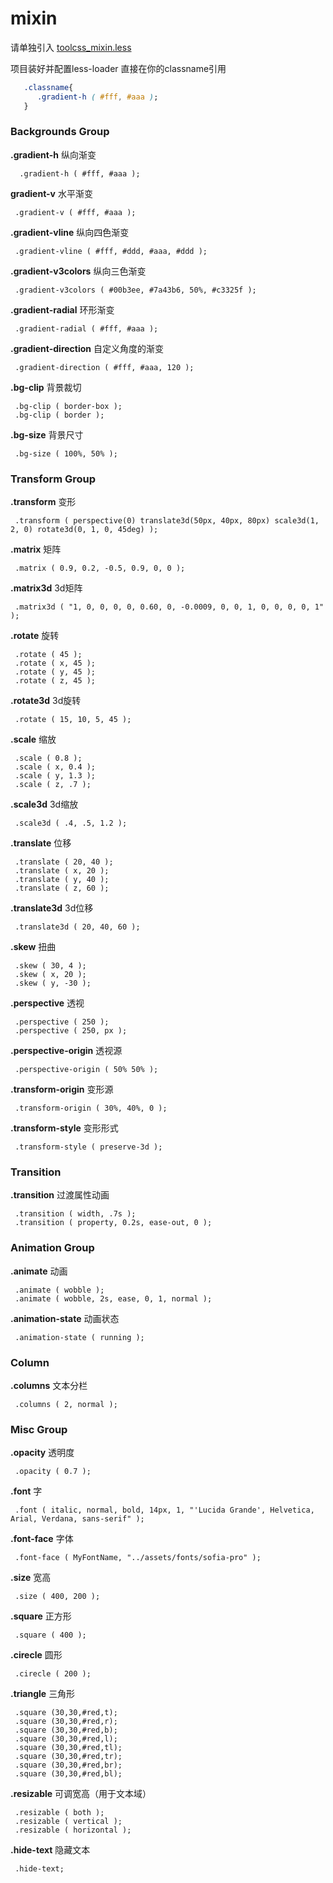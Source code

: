 # mixin

请单独引入 [toolcss_mixin.less](http://git.longhu.net/hexun/toolcss/blob/master/toolcss_mixin.less) 

项目装好并配置less-loader  直接在你的classname引用
```css
   .classname{
      .gradient-h ( #fff, #aaa );
   }
 ```
### Backgrounds Group

**.gradient-h** 纵向渐变
```
  .gradient-h ( #fff, #aaa );
 ```

**gradient-v** 水平渐变
 ```
  .gradient-v ( #fff, #aaa );
 ```

**.gradient-vline**  纵向四色渐变
 ```
  .gradient-vline ( #fff, #ddd, #aaa, #ddd );
 ```

**.gradient-v3colors**  纵向三色渐变
 ```
  .gradient-v3colors ( #00b3ee, #7a43b6, 50%, #c3325f );
 ```

**.gradient-radial** 环形渐变

 ```
  .gradient-radial ( #fff, #aaa );
 ```

**.gradient-direction**  自定义角度的渐变
 ```
  .gradient-direction ( #fff, #aaa, 120 );
 ```

**.bg-clip** 背景裁切
 ```
  .bg-clip ( border-box );
  .bg-clip ( border );
 ```

**.bg-size** 背景尺寸
 ```
  .bg-size ( 100%, 50% );
 ```

### Transform Group
**.transform**  变形
 ```
  .transform ( perspective(0) translate3d(50px, 40px, 80px) scale3d(1, 2, 0) rotate3d(0, 1, 0, 45deg) );
 ```

**.matrix** 矩阵
 ```
  .matrix ( 0.9, 0.2, -0.5, 0.9, 0, 0 );
 ```

**.matrix3d** 3d矩阵
 ```
  .matrix3d ( "1, 0, 0, 0, 0, 0.60, 0, -0.0009, 0, 0, 1, 0, 0, 0, 0, 1" );
 ```

**.rotate** 旋转
 ```
  .rotate ( 45 );
  .rotate ( x, 45 );
  .rotate ( y, 45 );
  .rotate ( z, 45 );
 ```

**.rotate3d** 3d旋转
 ```
  .rotate ( 15, 10, 5, 45 );
 ```

**.scale** 缩放
 ```
  .scale ( 0.8 );
  .scale ( x, 0.4 );
  .scale ( y, 1.3 );
  .scale ( z, .7 );
 ```

**.scale3d** 3d缩放
 ```
  .scale3d ( .4, .5, 1.2 );
 ```

**.translate** 位移
 ```
  .translate ( 20, 40 );
  .translate ( x, 20 );
  .translate ( y, 40 );
  .translate ( z, 60 );
 ```

**.translate3d** 3d位移
 ```
  .translate3d ( 20, 40, 60 );
 ```

**.skew** 扭曲
 ```
  .skew ( 30, 4 );
  .skew ( x, 20 );
  .skew ( y, -30 );
 ```

**.perspective** 透视
 ```
  .perspective ( 250 );
  .perspective ( 250, px );
 ```

**.perspective-origin** 透视源
 ```
  .perspective-origin ( 50% 50% );
 ```

**.transform-origin** 变形源
 ```
  .transform-origin ( 30%, 40%, 0 );
 ```

**.transform-style** 变形形式
 ```
  .transform-style ( preserve-3d );
 ```



### Transition
**.transition** 过渡属性动画
 ```
  .transition ( width, .7s );
  .transition ( property, 0.2s, ease-out, 0 );
 ```


### Animation Group
**.animate** 动画
 ```
  .animate ( wobble );
  .animate ( wobble, 2s, ease, 0, 1, normal );
 ```

**.animation-state** 动画状态
 ```
  .animation-state ( running );
 ```


### Column
**.columns** 文本分栏
 ```
  .columns ( 2, normal );
 ```



### Misc Group
**.opacity** 透明度
 ```
  .opacity ( 0.7 );
 ```

**.font** 字
 ```
  .font ( italic, normal, bold, 14px, 1, "'Lucida Grande', Helvetica, Arial, Verdana, sans-serif" );
 ```

**.font-face** 字体
 ```
  .font-face ( MyFontName, "../assets/fonts/sofia-pro" );
 ```

**.size** 宽高
 ```
  .size ( 400, 200 );
 ```

**.square** 正方形
 ```
  .square ( 400 );
 ```
 
**.cirecle** 圆形
 ```
  .cirecle ( 200 );
 ```
 
 **.triangle** 三角形
 ```
  .square (30,30,#red,t);
  .square (30,30,#red,r);
  .square (30,30,#red,b);
  .square (30,30,#red,l);
  .square (30,30,#red,tl);
  .square (30,30,#red,tr);
  .square (30,30,#red,br);
  .square (30,30,#red,bl);
 ```
 

**.resizable**  可调宽高（用于文本域）
 ```
  .resizable ( both );
  .resizable ( vertical );
  .resizable ( horizontal );
 ```

**.hide-text** 隐藏文本
 ```
  .hide-text;
 ```

